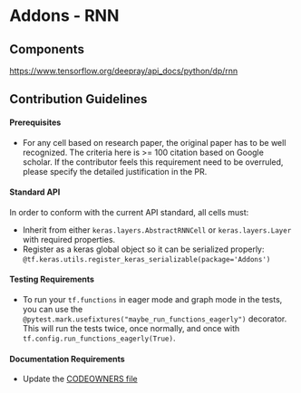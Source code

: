 # Addons - RNN

## Components
https://www.tensorflow.org/deepray/api_docs/python/dp/rnn

## Contribution Guidelines
#### Prerequisites
 * For any cell based on research paper, the original paper has to be well recognized.
   The criteria here is >= 100 citation based on Google scholar. If the contributor feels
   this requirement need to be overruled, please specify the detailed justification in the
   PR.

#### Standard API
In order to conform with the current API standard, all cells must:
 * Inherit from either `keras.layers.AbstractRNNCell` or `keras.layers.Layer` with
   required properties.
 * Register as a keras global object so it can be serialized properly: `@tf.keras.utils.register_keras_serializable(package='Addons')`

#### Testing Requirements
 * To run your `tf.functions` in eager mode and graph mode in the tests, 
   you can use the `@pytest.mark.usefixtures("maybe_run_functions_eagerly")` 
   decorator. This will run the tests twice, once normally, and once
   with `tf.config.run_functions_eagerly(True)`.

#### Documentation Requirements
 * Update the [CODEOWNERS file](https://github.com/deepray-AI/deepray/blob/main/.github/CODEOWNERS)
